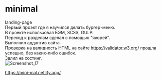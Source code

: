 # minimal
landing-page <br/>
Первый проэкт где я научился делать бургер-меню. <br/>
В проекте использовал БЭМ, SCSS, GULP. <br/>
Переход к разделам сделал с помощью "якорей". <br/>
Выполнил аддаптив сайта. <br/>
Проверка на валидность HTML на сайте https://validator.w3.org/ прошла успешно, без каких-либо ошибок. <br/>
Залил на хостинг. <br/>
![Screenshot_17](https://user-images.githubusercontent.com/119508598/207017166-50008931-9b9e-437b-926f-94fc6c492bce.png)

<a href="https://mini-mal.netlify.app/">https://mini-mal.netlify.app/<a/>
